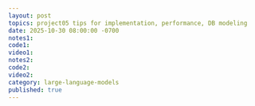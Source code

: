 ```yaml
---
layout: post
topics: project05 tips for implementation, performance, DB modeling
date: 2025-10-30 08:00:00 -0700
notes1: 
code1: 
video1: 
notes2: 
code2: 
video2: 
category: large-language-models
published: true
---
```

